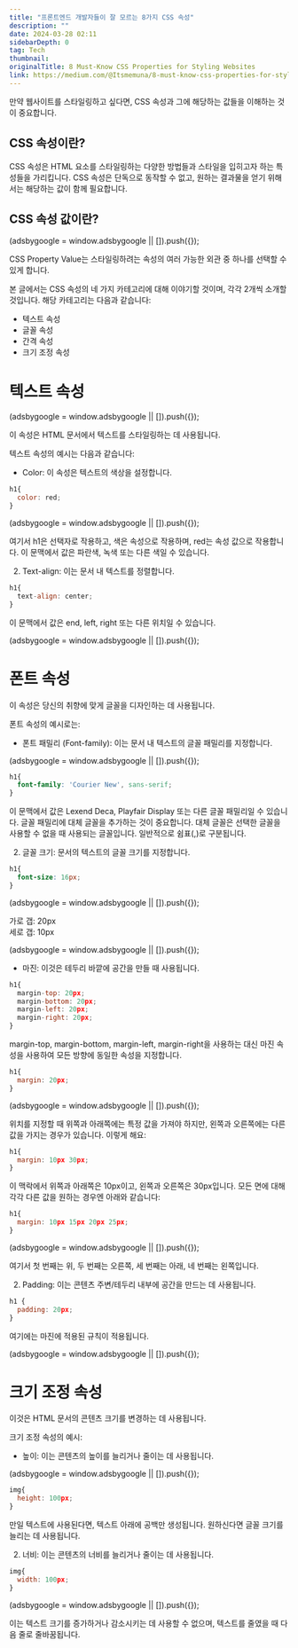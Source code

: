 ```yaml
---
title: "프론트엔드 개발자들이 잘 모르는 8가지 CSS 속성"
description: ""
date: 2024-03-28 02:11
sidebarDepth: 0
tag: Tech
thumbnail: 
originalTitle: 8 Must-Know CSS Properties for Styling Websites
link: https://medium.com/@Itsmemuna/8-must-know-css-properties-for-styling-websites-70de2ef22e2e
---
```



만약 웹사이트를 스타일링하고 싶다면, CSS 속성과 그에 해당하는 값들을 이해하는 것이 중요합니다.

## CSS 속성이란?

CSS 속성은 HTML 요소를 스타일링하는 다양한 방법들과 스타일을 입히고자 하는 특성들을 가리킵니다. CSS 속성은 단독으로 동작할 수 없고, 원하는 결과물을 얻기 위해서는 해당하는 값이 함께 필요합니다.

## CSS 속성 값이란?

<!-- ui-log 수평형 -->
<ins class="adsbygoogle"
  style="display:block"
  data-ad-client="ca-pub-4877378276818686"
  data-ad-slot="9743150776"
  data-ad-format="auto"
  data-full-width-responsive="true"></ins>
<component is="script">
(adsbygoogle = window.adsbygoogle || []).push({});
</component>

CSS Property Value는 스타일링하려는 속성의 여러 가능한 외관 중 하나를 선택할 수 있게 합니다.

본 글에서는 CSS 속성의 네 가지 카테고리에 대해 이야기할 것이며, 각각 2개씩 소개할 것입니다. 해당 카테고리는 다음과 같습니다:

- 텍스트 속성
- 글꼴 속성
- 간격 속성
- 크기 조정 속성

# 텍스트 속성

<!-- ui-log 수평형 -->
<ins class="adsbygoogle"
  style="display:block"
  data-ad-client="ca-pub-4877378276818686"
  data-ad-slot="9743150776"
  data-ad-format="auto"
  data-full-width-responsive="true"></ins>
<component is="script">
(adsbygoogle = window.adsbygoogle || []).push({});
</component>

이 속성은 HTML 문서에서 텍스트를 스타일링하는 데 사용됩니다.

텍스트 속성의 예시는 다음과 같습니다:

- Color: 이 속성은 텍스트의 색상을 설정합니다.

```js
h1{
  color: red;
}
```

<!-- ui-log 수평형 -->
<ins class="adsbygoogle"
  style="display:block"
  data-ad-client="ca-pub-4877378276818686"
  data-ad-slot="9743150776"
  data-ad-format="auto"
  data-full-width-responsive="true"></ins>
<component is="script">
(adsbygoogle = window.adsbygoogle || []).push({});
</component>

여기서 h1은 선택자로 작용하고, 색은 속성으로 작용하며, red는 속성 값으로 작용합니다. 이 문맥에서 값은 파란색, 녹색 또는 다른 색일 수 있습니다.

2. Text-align: 이는 문서 내 텍스트를 정렬합니다.

```js
h1{
  text-align: center;
}
```

이 문맥에서 값은 end, left, right 또는 다른 위치일 수 있습니다.

<!-- ui-log 수평형 -->
<ins class="adsbygoogle"
  style="display:block"
  data-ad-client="ca-pub-4877378276818686"
  data-ad-slot="9743150776"
  data-ad-format="auto"
  data-full-width-responsive="true"></ins>
<component is="script">
(adsbygoogle = window.adsbygoogle || []).push({});
</component>

# 폰트 속성

이 속성은 당신의 취향에 맞게 글꼴을 디자인하는 데 사용됩니다.

폰트 속성의 예시로는:

- 폰트 패밀리 (Font-family): 이는 문서 내 텍스트의 글꼴 패밀리를 지정합니다.

<!-- ui-log 수평형 -->
<ins class="adsbygoogle"
  style="display:block"
  data-ad-client="ca-pub-4877378276818686"
  data-ad-slot="9743150776"
  data-ad-format="auto"
  data-full-width-responsive="true"></ins>
<component is="script">
(adsbygoogle = window.adsbygoogle || []).push({});
</component>

```css
h1{
  font-family: 'Courier New', sans-serif;
}
```

이 문맥에서 값은 Lexend Deca, Playfair Display 또는 다른 글꼴 패밀리일 수 있습니다. 글꼴 패밀리에 대체 글꼴을 추가하는 것이 중요합니다. 대체 글꼴은 선택한 글꼴을 사용할 수 없을 때 사용되는 글꼴입니다. 일반적으로 쉼표(,)로 구분됩니다.

2. 글꼴 크기: 문서의 텍스트의 글꼴 크기를 지정합니다.

```css
h1{
  font-size: 16px;
}
```

<!-- ui-log 수평형 -->
<ins class="adsbygoogle"
  style="display:block"
  data-ad-client="ca-pub-4877378276818686"
  data-ad-slot="9743150776"
  data-ad-format="auto"
  data-full-width-responsive="true"></ins>
<component is="script">
(adsbygoogle = window.adsbygoogle || []).push({});
</component>

가로 갭: 20px  
세로 갭: 10px

<!-- ui-log 수평형 -->
<ins class="adsbygoogle"
  style="display:block"
  data-ad-client="ca-pub-4877378276818686"
  data-ad-slot="9743150776"
  data-ad-format="auto"
  data-full-width-responsive="true"></ins>
<component is="script">
(adsbygoogle = window.adsbygoogle || []).push({});
</component>

- 마진: 이것은 테두리 바깥에 공간을 만들 때 사용됩니다.

```js
h1{
  margin-top: 20px;
  margin-bottom: 20px;
  margin-left: 20px;
  margin-right: 20px;
}
```

margin-top, margin-bottom, margin-left, margin-right을 사용하는 대신 마진 속성을 사용하여 모든 방향에 동일한 속성을 지정합니다.

```js
h1{
  margin: 20px;
}
```

<!-- ui-log 수평형 -->
<ins class="adsbygoogle"
  style="display:block"
  data-ad-client="ca-pub-4877378276818686"
  data-ad-slot="9743150776"
  data-ad-format="auto"
  data-full-width-responsive="true"></ins>
<component is="script">
(adsbygoogle = window.adsbygoogle || []).push({});
</component>

위치를 지정할 때 위쪽과 아래쪽에는 특정 값을 가져야 하지만, 왼쪽과 오른쪽에는 다른 값을 가지는 경우가 있습니다. 이렇게 해요:

```js
h1{
  margin: 10px 30px;
}
```

이 맥락에서 위쪽과 아래쪽은 10px이고, 왼쪽과 오른쪽은 30px입니다. 모든 면에 대해 각각 다른 값을 원하는 경우엔 아래와 같습니다:

```js
h1{
  margin: 10px 15px 20px 25px;
}
```

<!-- ui-log 수평형 -->
<ins class="adsbygoogle"
  style="display:block"
  data-ad-client="ca-pub-4877378276818686"
  data-ad-slot="9743150776"
  data-ad-format="auto"
  data-full-width-responsive="true"></ins>
<component is="script">
(adsbygoogle = window.adsbygoogle || []).push({});
</component>

여기서 첫 번째는 위, 두 번째는 오른쪽, 세 번째는 아래, 네 번째는 왼쪽입니다.

2. Padding: 이는 콘텐츠 주변/테두리 내부에 공간을 만드는 데 사용됩니다.

```js
h1 {
  padding: 20px;
}
```

여기에는 마진에 적용된 규칙이 적용됩니다.

<!-- ui-log 수평형 -->
<ins class="adsbygoogle"
  style="display:block"
  data-ad-client="ca-pub-4877378276818686"
  data-ad-slot="9743150776"
  data-ad-format="auto"
  data-full-width-responsive="true"></ins>
<component is="script">
(adsbygoogle = window.adsbygoogle || []).push({});
</component>

# 크기 조정 속성

이것은 HTML 문서의 콘텐츠 크기를 변경하는 데 사용됩니다.

크기 조정 속성의 예시:

- 높이: 이는 콘텐츠의 높이를 늘리거나 줄이는 데 사용됩니다.

<!-- ui-log 수평형 -->
<ins class="adsbygoogle"
  style="display:block"
  data-ad-client="ca-pub-4877378276818686"
  data-ad-slot="9743150776"
  data-ad-format="auto"
  data-full-width-responsive="true"></ins>
<component is="script">
(adsbygoogle = window.adsbygoogle || []).push({});
</component>

```js
img{
  height: 100px;
}
```

만일 텍스트에 사용된다면, 텍스트 아래에 공백만 생성됩니다. 원하신다면 글꼴 크기를 늘리는 데 사용됩니다.

2. 너비: 이는 콘텐츠의 너비를 늘리거나 줄이는 데 사용됩니다.

```js
img{
  width: 100px;
}
```

<!-- ui-log 수평형 -->
<ins class="adsbygoogle"
  style="display:block"
  data-ad-client="ca-pub-4877378276818686"
  data-ad-slot="9743150776"
  data-ad-format="auto"
  data-full-width-responsive="true"></ins>
<component is="script">
(adsbygoogle = window.adsbygoogle || []).push({});
</component>

이는 텍스트 크기를 증가하거나 감소시키는 데 사용할 수 없으며, 텍스트를 줄였을 때 다음 줄로 줄바꿈됩니다.
